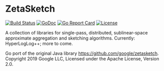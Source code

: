 # ZetaSketch

[![Build Status](https://travis-ci.org/bsm/zetasketch.png?branch=master)](https://travis-ci.org/bsm/zetasketch)
[![GoDoc](https://godoc.org/github.com/bsm/zetasketch?status.png)](http://godoc.org/github.com/bsm/zetasketch)
[![Go Report Card](https://goreportcard.com/badge/github.com/bsm/zetasketch)](https://goreportcard.com/report/github.com/bsm/zetasketch)
[![License](https://img.shields.io/badge/License-Apache%202.0-blue.svg)](https://opensource.org/licenses/Apache-2.0)

A collection of libraries for single-pass, distributed, sublinear-space approximate aggregation and sketching algorithms. Currently: HyperLogLog++; more to come.

Go port of the original Java library https://github.com/google/zetasketch. Copyright 2019 Google LLC, Licensed under the Apache License, Version 2.0.
